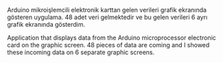 Arduino mikroişlemcili elektronik karttan gelen verileri grafik ekranında gösteren uygulama.
48 adet veri gelmektedir ve bu gelen verileri 6 ayrı grafik ekranında gösterdim.

Application that displays data from the Arduino microprocessor electronic card on the graphic screen.
48 pieces of data are coming and I showed these incoming data on 6 separate graphic screens.
